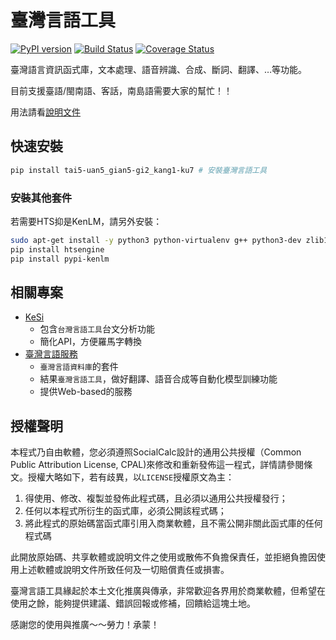 # 臺灣言語工具

[![PyPI version](https://badge.fury.io/py/tai5-uan5-gian5-gi2-kang1-ku7.svg)](https://badge.fury.io/py/tai5-uan5-gian5-gi2-kang1-ku7)
[![Build Status](https://app.travis-ci.com/i3thuan5/tai5-uan5_gian5-gi2_kang1-ku7.svg?branch=master)](https://app.travis-ci.com/i3thuan5/tai5-uan5_gian5-gi2_kang1-ku7)
[![Coverage Status](https://coveralls.io/repos/github/i3thuan5/tai5-uan5_gian5-gi2_kang1-ku7/badge.svg?branch=master)](https://coveralls.io/github/i3thuan5/tai5-uan5_gian5-gi2_kang1-ku7?branch=master)



臺灣語言資訊函式庫，文本處理、語音辨識、合成、斷詞、翻譯、…等功能。

目前支援臺語/閩南語、客話，南島語需要大家的幫忙！！

用法請看[說明文件](https://i3thuan5.github.io/tai5-uan5_gian5-gi2_kang1-ku7/)


## 快速安裝
```bash
pip install tai5-uan5_gian5-gi2_kang1-ku7 # 安裝臺灣言語工具
```
### 安裝其他套件
若需要HTS抑是KenLM，請另外安裝：
```bash
sudo apt-get install -y python3 python-virtualenv g++ python3-dev zlib1g-dev libbz2-dev liblzma-dev libboost-all-dev # Ubuntu/Mint 安裝指令
pip install htsengine
pip install pypi-kenlm
```

## 相關專案
* [KeSi](https://github.com/i3thuan5/KeSi)
  * 包含`台灣言語工具`台文分析功能
  * 簡化API，方便羅馬字轉換
* [臺灣言語服務](https://github.com/sih4sing5hong5/tai5-uan5_gian5-gi2_hok8-bu7)
  * `臺灣言語資料庫`的套件
  * 結果`臺灣言語工具`，做好翻譯、語音合成等自動化模型訓練功能
  * 提供Web-based的服務

## 授權聲明
本程式乃自由軟體，您必須遵照SocialCalc設計的通用公共授權（Common Public Attribution License, CPAL)來修改和重新發佈這一程式，詳情請參閱條文。授權大略如下，若有歧異，以`LICENSE`授權原文為主：

1. 得使用、修改、複製並發佈此程式碼，且必須以通用公共授權發行；
2. 任何以本程式所衍生的函式庫，必須公開該程式碼；
3. 將此程式的原始碼當函式庫引用入商業軟體，且不需公開非關此函式庫的任何程式碼

此開放原始碼、共享軟體或說明文件之使用或散佈不負擔保責任，並拒絕負擔因使用上述軟體或說明文件所致任何及一切賠償責任或損害。

臺灣言語工具緣起於本土文化推廣與傳承，非常歡迎各界用於商業軟體，但希望在使用之餘，能夠提供建議、錯誤回報或修補，回饋給這塊土地。

感謝您的使用與推廣～～勞力！承蒙！
